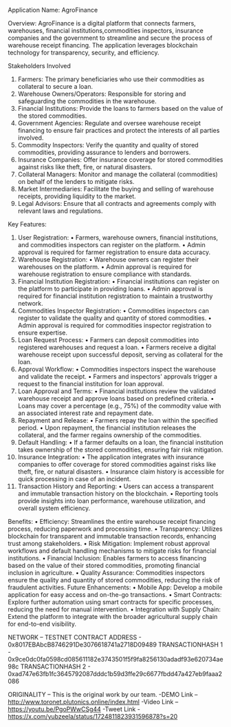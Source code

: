 Application Name: AgroFinance  

Overview: AgroFinance is a digital platform that connects farmers, warehouses, financial institutions,commodities inspectors, insurance companies and the government to streamline and secure the process of warehouse receipt financing. The application leverages blockchain technology for transparency, security, and efficiency.

Stakeholders Involved
1.	Farmers: The primary beneficiaries who use their commodities as collateral to secure a loan.
2.	Warehouse Owners/Operators: Responsible for storing and safeguarding the commodities in the warehouse.
3.	Financial Institutions: Provide the loans to farmers based on the value of the stored commodities.
4.	Government Agencies: Regulate and oversee warehouse receipt financing to ensure fair practices and protect the interests of all parties involved.
5.	Commodity Inspectors: Verify the quantity and quality of stored commodities, providing assurance to lenders and borrowers.
6.	Insurance Companies: Offer insurance coverage for stored commodities against risks like theft, fire, or natural disasters.
7.	Collateral Managers: Monitor and manage the collateral (commodities) on behalf of the lenders to mitigate risks.
8.	Market Intermediaries: Facilitate the buying and selling of warehouse receipts, providing liquidity to the market.
9.	Legal Advisors: Ensure that all contracts and agreements comply with relevant laws and regulations.


Key Features:
1.	User Registration:
•	Farmers, warehouse owners, financial institutions, and commodities inspectors can register on the platform.
•	Admin approval is required for farmer registration to ensure data accuracy.
2.	Warehouse Registration:
•	Warehouse owners can register their warehouses on the platform.
•	Admin approval is required for warehouse registration to ensure compliance with standards.
3.	Financial Institution Registration:
•	Financial institutions can register on the platform to participate in providing loans.
•	Admin approval is required for financial institution registration to maintain a trustworthy network.
4.	Commodities Inspector Registration:
•	Commodities inspectors can register to validate the quality and quantity of stored commodities.
•	Admin approval is required for commodities inspector registration to ensure expertise.
5.	Loan Request Process:
•	Farmers can deposit commodities into registered warehouses and request a loan.
•	Farmers receive a digital warehouse receipt upon successful deposit, serving as collateral for the loan.
6.	Approval Workflow:
•	Commodities inspectors inspect the warehouse and validate the receipt.
•	Farmers and inspectors' approvals trigger a request to the financial institution for loan approval.
7.	Loan Approval and Terms:
•	Financial institutions review the validated warehouse receipt and approve loans based on predefined criteria.
•	Loans may cover a percentage (e.g., 75%) of the commodity value with an associated interest rate and repayment date.
8.	Repayment and Release:
•	Farmers repay the loan within the specified period.
•	Upon repayment, the financial institution releases the collateral, and the farmer regains ownership of the commodities.
9.	Default Handling:
•	If a farmer defaults on a loan, the financial institution takes ownership of the stored commodities, ensuring fair risk mitigation.
10.	Insurance Integration:
•	The application integrates with insurance companies to offer coverage for stored commodities against risks like theft, fire, or natural disasters.
•	Insurance claim history is accessible for quick processing in case of an incident.
11.	Transaction History and Reporting:
•	Users can access a transparent and immutable transaction history on the blockchain.
•	Reporting tools provide insights into loan performance, warehouse utilization, and overall system efficiency.


Benefits:
•	Efficiency: Streamlines the entire warehouse receipt financing process, reducing paperwork and processing time.
•	Transparency: Utilizes blockchain for transparent and immutable transaction records, enhancing trust among stakeholders.
•	Risk Mitigation: Implement robust approval workflows and default handling mechanisms to mitigate risks for financial institutions.
•	Financial Inclusion: Enables farmers to access financing based on the value of their stored commodities, promoting financial inclusion in agriculture.
•	Quality Assurance: Commodities inspectors ensure the quality and quantity of stored commodities, reducing the risk of fraudulent activities.
Future Enhancements:
•	Mobile App: Develop a mobile application for easy access and on-the-go transactions.
•	Smart Contracts: Explore further automation using smart contracts for specific processes, reducing the need for manual intervention.
•	Integration with Supply Chain: Extend the platform to integrate with the broader agricultural supply chain for end-to-end visibility.






NETWORK – TESTNET
CONTRACT ADDRESS - 0x8017EBAbcB8746291De3076618741a2718D09489
TRANSACTIONHASH 1 - 0x9ce0dc0fa0598cd085611182e3743501f5f9fa8256130adadf93e620734ae98c
TRANSACTIONHASH 2 - 0xad747e63fb1fc3645792087dddc1b59d3ffe29c6677fbdd47a427eb9faaa2086

ORIGINALITY – This is the original work by our team.
-DEMO Link –  http://www.toronet.plutonics.online/index.html
-Video Link –  https://youtu.be/PgoPWwCSg44
-Tweet Link -  https://x.com/yubzeela/status/1724811823931596878?s=20
